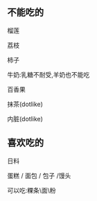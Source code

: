 ## 不能吃的

榴莲

荔枝

柿子

牛奶:乳糖不耐受,羊奶也不能吃

百香果

抹茶(dotlike)

内脏(dotlike)

## 喜欢吃的

日料

蛋糕 / 面包 / 包子 /馒头

可以吃:粿条\面\粉

